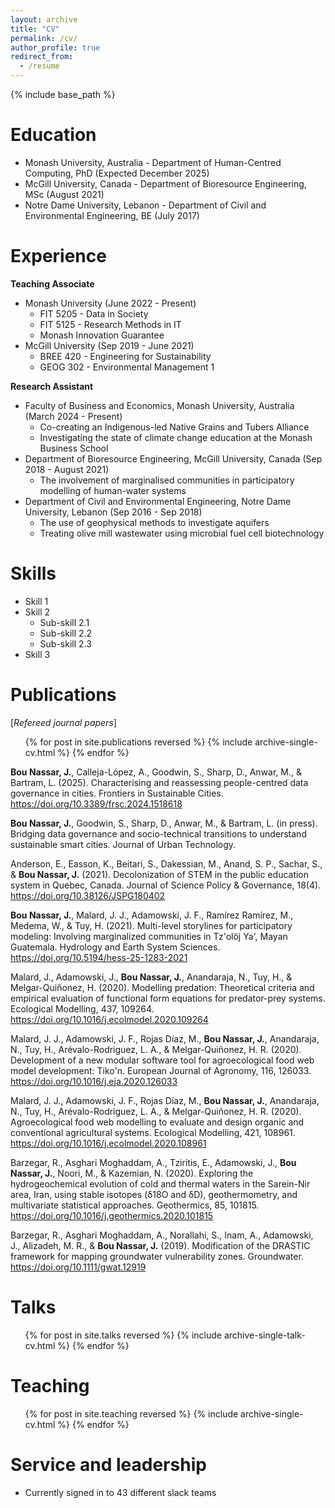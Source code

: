 ```yaml
---
layout: archive
title: "CV"
permalink: /cv/
author_profile: true
redirect_from:
  - /resume
---
```


{% include base_path %}

Education
======
* Monash University, Australia - Department of Human-Centred Computing, PhD (Expected December 2025)
* McGill University, Canada - Department of Bioresource Engineering, MSc (August 2021)
* Notre Dame University, Lebanon - Department of Civil and Environmental Engineering, BE (July 2017)

Experience
======
**Teaching Associate**
* Monash University  (June 2022 - Present)
  * FIT 5205 - Data in Society 
  * FIT 5125 - Research Methods in IT
  * Monash Innovation Guarantee
* McGill University (Sep 2019 - June 2021)
  * BREE 420 - Engineering for Sustainability
  * GEOG 302 - Environmental Management 1

**Research Assistant**
* Faculty of Business and Economics, Monash University, Australia (March 2024 - Present)
  * Co-creating an Indigenous-led Native Grains and Tubers Alliance
  * Investigating the state of climate change education at the Monash Business School
* Department of Bioresource Engineering, McGill University, Canada (Sep 2018 - August 2021)
  * The involvement of marginalised communities in participatory modelling of human-water systems
* Department of Civil and Environmental Engineering, Notre Dame University, Lebanon (Sep 2016 - Sep 2018)
  * The use of geophysical methods to investigate aquifers
  * Treating olive mill wastewater using microbial fuel cell biotechnology


  
Skills
======
* Skill 1
* Skill 2
  * Sub-skill 2.1
  * Sub-skill 2.2
  * Sub-skill 2.3
* Skill 3

Publications
======
[_Refereed journal papers_]
  <ul>{% for post in site.publications reversed %}
    {% include archive-single-cv.html %}
  {% endfor %}</ul>
  
**Bou Nassar, J.**, Calleja-López, A., Goodwin, S., Sharp, D., Anwar, M., & Bartram, L. (2025). Characterising and reassessing people-centred data governance in cities. Frontiers in Sustainable Cities. https://doi.org/10.3389/frsc.2024.1518618 

**Bou Nassar, J.**, Goodwin, S., Sharp, D., Anwar, M., & Bartram, L. (in press). Bridging data governance and socio-technical transitions to understand sustainable smart cities. Journal of Urban Technology.

Anderson, E., Easson, K., Beitari, S., Dakessian, M., Anand, S. P., Sachar, S., & **Bou Nassar, J.** (2021). Decolonization of STEM in the public education system in Quebec, Canada. Journal of Science Policy & Governance, 18(4). https://doi.org/10.38126/JSPG180402 

**Bou Nassar, J.**, Malard, J. J., Adamowski, J. F., Ramírez Ramírez, M., Medema, W., & Tuy, H. (2021). Multi-level storylines for participatory modeling: Involving marginalized communities in Tz'olöj Ya', Mayan Guatemala. Hydrology and Earth System Sciences. https://doi.org/10.5194/hess-25-1283-2021 

Malard, J., Adamowski, J., **Bou Nassar, J.**, Anandaraja, N., Tuy, H., & Melgar-Quiñonez, H. (2020). Modelling predation: Theoretical criteria and empirical evaluation of functional form equations for predator-prey systems. Ecological Modelling, 437, 109264. https://doi.org/10.1016/j.ecolmodel.2020.109264 

Malard, J. J., Adamowski, J. F., Rojas Díaz, M., **Bou Nassar, J.**, Anandaraja, N., Tuy, H., Arévalo-Rodriguez, L. A., & Melgar-Quiñonez, H. R. (2020). Development of a new modular software tool for agroecological food web model development: Tiko'n. European Journal of Agronomy, 116, 126033. https://doi.org/10.1016/j.eja.2020.126033 

Malard, J. J., Adamowski, J. F., Rojas Díaz, M., **Bou Nassar, J.**, Anandaraja, N., Tuy, H., Arévalo-Rodriguez, L. A., & Melgar-Quiñonez, H. R. (2020). Agroecological food web modelling to evaluate and design organic and conventional agricultural systems. Ecological Modelling, 421, 108961. https://doi.org/10.1016/j.ecolmodel.2020.108961 

Barzegar, R., Asghari Moghaddam, A., Tziritis, E., Adamowski, J., **Bou Nassar, J.**, Noori, M., & Kazemian, N. (2020). Exploring the hydrogeochemical evolution of cold and thermal waters in the Sarein-Nir area, Iran, using stable isotopes (δ18O and δD), geothermometry, and multivariate statistical approaches. Geothermics, 85, 101815. https://doi.org/10.1016/j.geothermics.2020.101815 

Barzegar, R., Asghari Moghaddam, A., Norallahi, S., Inam, A., Adamowski, J., Alizadeh, M. R., & **Bou Nassar, J.** (2019). Modification of the DRASTIC framework for mapping groundwater vulnerability zones. Groundwater. https://doi.org/10.1111/gwat.12919 
  
Talks
======
  <ul>{% for post in site.talks reversed %}
    {% include archive-single-talk-cv.html  %}
  {% endfor %}</ul>
  
Teaching
======
  <ul>{% for post in site.teaching reversed %}
    {% include archive-single-cv.html %}
  {% endfor %}</ul>
  
Service and leadership
======
* Currently signed in to 43 different slack teams
